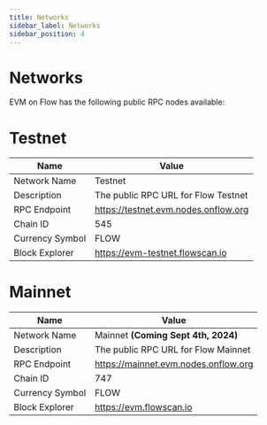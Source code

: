 ```yaml
---
title: Networks
sidebar_label: Networks
sidebar_position: 4
---
```


# Networks

EVM on Flow has the following public RPC nodes available:

# Testnet

| Name            | Value                                |
| --------------- | ------------------------------------ |
| Network Name    | Testnet                              |
| Description     | The public RPC URL for Flow Testnet  |
| RPC Endpoint    | https://testnet.evm.nodes.onflow.org |
| Chain ID        | 545                                  |
| Currency Symbol | FLOW                                 |
| Block Explorer  | https://evm-testnet.flowscan.io      |

# Mainnet

| Name            | Value                                |
| --------------- | ------------------------------------ |
| Network Name    | Mainnet **(Coming Sept 4th, 2024)**  |
| Description     | The public RPC URL for Flow Mainnet  |
| RPC Endpoint    | https://mainnet.evm.nodes.onflow.org |
| Chain ID        | 747                                  |
| Currency Symbol | FLOW                                 |
| Block Explorer  | https://evm.flowscan.io              |
